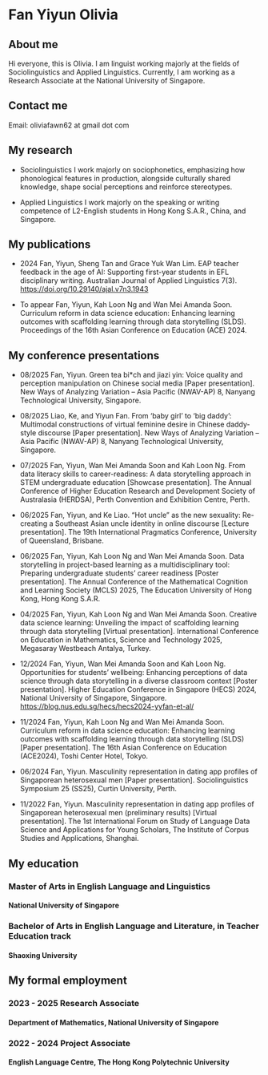 # Fan Yiyun Olivia

## About me
Hi everyone, this is Olivia. I am linguist working majorly at the fields of Sociolinguistics and Applied Linguistics. Currently, I am working as a Research Associate at the National University of Singapore. 

## Contact me
Email: oliviafawn62 at gmail dot com

## My research
* Sociolinguistics
I work majorly on sociophonetics, emphasizing how phonological features in production, alongside culturally shared knowledge, shape social perceptions and reinforce stereotypes.

* Applied Linguistics
I work majorly on the speaking or writing competence of L2-English students in Hong Kong S.A.R., China, and Singapore.

## My publications 
* 2024            Fan, Yiyun, Sheng Tan and Grace Yuk Wan Lim. EAP teacher feedback in the age of AI: Supporting first-year students in EFL disciplinary writing. Australian Journal of Applied Linguistics 7(3). https://doi.org/10.29140/ajal.v7n3.1943
  
* To appear   Fan, Yiyun, Kah Loon Ng and Wan Mei Amanda Soon. Curriculum reform in data science education: Enhancing learning outcomes with scaffolding learning through data storytelling (SLDS). Proceedings of the 16th Asian Conference on Education (ACE) 2024.

## My conference presentations
* 08/2025     Fan, Yiyun. Green tea bi*ch and jiazi yin: Voice quality and perception manipulation on Chinese social media [Paper presentation]. New Ways of Analyzing Variation – Asia Pacific (NWAV-AP) 8, Nanyang Technological University, Singapore.
  
* 08/2025     Liao, Ke, and Yiyun Fan. From ‘baby girl’ to ‘big daddy’: Multimodal constructions of virtual feminine desire in Chinese daddy-style discourse [Paper presentation]. New Ways of Analyzing Variation – Asia Pacific (NWAV-AP) 8, Nanyang Technological University, Singapore.
  
* 07/2025     Fan, Yiyun, Wan Mei Amanda Soon and Kah Loon Ng. From data literacy skills to career-readiness: A data storytelling approach in STEM undergraduate education [Showcase presentation]. The Annual Conference of Higher Education Research and Development Society of Australasia (HERDSA), Perth Convention and Exhibition Centre, Perth.
  
* 06/2025     Fan, Yiyun, and Ke Liao. “Hot uncle” as the new sexuality: Re-creating a Southeast Asian uncle identity in online discourse [Lecture presentation]. The 19th International Pragmatics Conference, University of Queensland, Brisbane.
  
* 06/2025     Fan, Yiyun, Kah Loon Ng and Wan Mei Amanda Soon. Data storytelling in project-based learning as a multidisciplinary tool: Preparing undergraduate students’ career readiness [Poster presentation]. The Annual Conference of the Mathematical Cognition and Learning Society (MCLS) 2025, The Education University of Hong Kong, Hong Kong S.A.R.
  
* 04/2025     Fan, Yiyun, Kah Loon Ng and Wan Mei Amanda Soon. Creative data science learning: Unveiling the impact of scaffolding learning through data storytelling [Virtual presentation]. International Conference on Education in Mathematics, Science and Technology 2025, Megasaray Westbeach Antalya, Turkey.
  
* 12/2024     Fan, Yiyun, Wan Mei Amanda Soon and Kah Loon Ng. Opportunities for students’ wellbeing: Enhancing perceptions of data science through data storytelling in a diverse classroom context [Poster presentation]. Higher Education Conference in Singapore (HECS) 2024, National University of Singapore, Singapore. https://blog.nus.edu.sg/hecs/hecs2024-yyfan-et-al/
  
* 11/2024     Fan, Yiyun, Kah Loon Ng and Wan Mei Amanda Soon. Curriculum reform in data science education: Enhancing learning outcomes with scaffolding learning through data storytelling (SLDS) [Paper presentation]. The 16th Asian Conference on Education (ACE2024), Toshi Center Hotel, Tokyo.
  
* 06/2024     Fan, Yiyun. Masculinity representation in dating app profiles of Singaporean heterosexual men [Paper presentation]. Sociolinguistics Symposium 25 (SS25), Curtin University, Perth.
  
* 11/2022     Fan, Yiyun. Masculinity representation in dating app profiles of Singaporean heterosexual men (preliminary results) [Virtual presentation]. The 1st International Forum on Study of Language Data Science and Applications for Young Scholars, The Institute of Corpus Studies and Applications, Shanghai.
  
## My education
### Master of Arts in English Language and Linguistics
#### National University of Singapore

### Bachelor of Arts in English Language and Literature, in Teacher Education track
#### Shaoxing University

## My formal employment
### 2023 - 2025 Research Associate
#### Department of Mathematics, National University of Singapore

### 2022 - 2024 Project Associate
#### English Language Centre, The Hong Kong Polytechnic University

